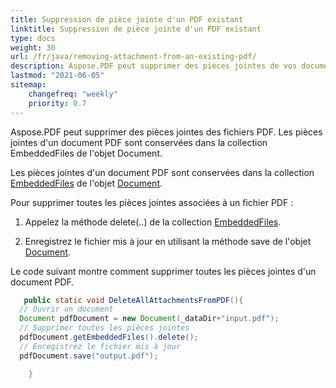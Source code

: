 ```yaml
---
title: Suppression de pièce jointe d'un PDF existant
linktitle: Suppression de pièce jointe d'un PDF existant
type: docs
weight: 30
url: /fr/java/removing-attachment-from-an-existing-pdf/
description: Aspose.PDF peut supprimer des pièces jointes de vos documents PDF. Utilisez l'API Java PDF pour supprimer des pièces jointes dans les fichiers PDF avec la bibliothèque Aspose.PDF.
lastmod: "2021-06-05"
sitemap:
    changefreq: "weekly"
    priority: 0.7
---
```


Aspose.PDF peut supprimer des pièces jointes des fichiers PDF. Les pièces jointes d'un document PDF sont conservées dans la collection EmbeddedFiles de l'objet Document.

Les pièces jointes d'un document PDF sont conservées dans la collection [EmbeddedFiles](https://reference.aspose.com/pdf/java/com.aspose.pdf/EmbeddedFileCollection) de l'objet [Document](https://reference.aspose.com/pdf/java/com.aspose.pdf/Document).

Pour supprimer toutes les pièces jointes associées à un fichier PDF :

1. Appelez la méthode delete(..) de la collection [EmbeddedFiles](https://reference.aspose.com/pdf/java/com.aspose.pdf/EmbeddedFileCollection).

1. Enregistrez le fichier mis à jour en utilisant la méthode save de l'objet [Document](https://reference.aspose.com/pdf/java/com.aspose.pdf/Document).

Le code suivant montre comment supprimer toutes les pièces jointes d'un document PDF.

```java
   public static void DeleteAllAttachmentsFromPDF(){
  // Ouvrir un document
  Document pdfDocument = new Document(_dataDir+"input.pdf");
  // Supprimer toutes les pièces jointes
  pdfDocument.getEmbeddedFiles().delete();
  // Enregistrez le fichier mis à jour
  pdfDocument.save("output.pdf");

    }
```